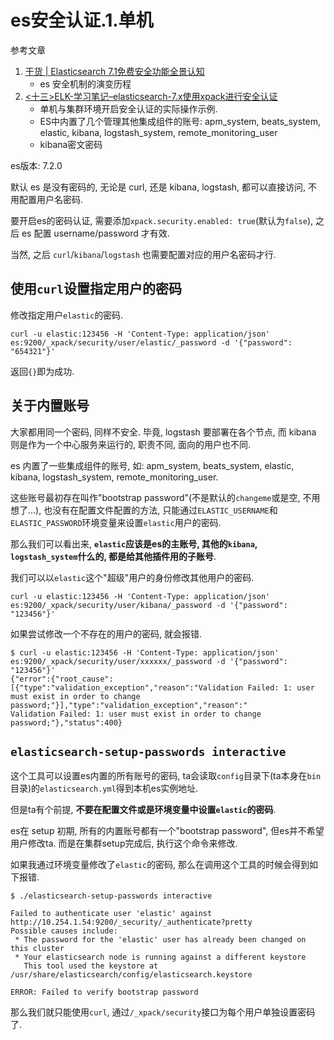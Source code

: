 # es安全认证.1.单机

参考文章

1. [干货 | Elasticsearch 7.1免费安全功能全景认知](https://blog.csdn.net/laoyang360/article/details/90554761)
    - es 安全机制的演变历程
2. [<十三>ELK-学习笔记–elasticsearch-7.x使用xpack进行安全认证](http://www.eryajf.net/3500.html)
    - 单机与集群环境开启安全认证的实际操作示例.
    - ES中内置了几个管理其他集成组件的账号: apm_system, beats_system, elastic, kibana, logstash_system, remote_monitoring_user
    - kibana密文密码

es版本: 7.2.0

默认 es 是没有密码的, 无论是 curl, 还是 kibana, logstash, 都可以直接访问, 不用配置用户名密码.

要开启es的密码认证, 需要添加`xpack.security.enabled: true`(默认为`false`), 之后 es 配置 username/password 才有效.

当然, 之后 `curl`/`kibana`/`logstash` 也需要配置对应的用户名密码才行.

## 使用`curl`设置指定用户的密码

修改指定用户`elastic`的密码.

```
curl -u elastic:123456 -H 'Content-Type: application/json' es:9200/_xpack/security/user/elastic/_password -d '{"password": "654321"}'
```

返回`{}`即为成功.

## 关于内置账号

大家都用同一个密码, 同样不安全. 毕竟, logstash 要部署在各个节点, 而 kibana 则是作为一个中心服务来运行的, 职责不同, 面向的用户也不同.

es 内置了一些集成组件的账号, 如: apm_system, beats_system, elastic, kibana, logstash_system, remote_monitoring_user. 

这些账号最初存在叫作"bootstrap password"(不是默认的`changeme`或是空, 不用想了...), 也没有在配置文件配置的方法, 只能通过`ELASTIC_USERNAME`和`ELASTIC_PASSWORD`环境变量来设置`elastic`用户的密码. 

那么我们可以看出来, **`elastic`应该是es的主账号, 其他的`kibana`, `logstash_system`什么的, 都是给其他插件用的子账号**.

我们可以以`elastic`这个"超级"用户的身份修改其他用户的密码.

```
curl -u elastic:123456 -H 'Content-Type: application/json' es:9200/_xpack/security/user/kibana/_password -d '{"password": "123456"}'
```

如果尝试修改一个不存在的用户的密码, 就会报错.

```log
$ curl -u elastic:123456 -H 'Content-Type: application/json' es:9200/_xpack/security/user/xxxxxx/_password -d '{"password": "123456"}'
{"error":{"root_cause":[{"type":"validation_exception","reason":"Validation Failed: 1: user must exist in order to change password;"}],"type":"validation_exception","reason":"
Validation Failed: 1: user must exist in order to change password;"},"status":400}
```

## `elasticsearch-setup-passwords interactive`

这个工具可以设置es内置的所有账号的密码, ta会读取`config`目录下(ta本身在`bin`目录)的`elasticsearch.yml`得到本机es实例地址.

但是ta有个前提, **不要在配置文件或是环境变量中设置`elastic`的密码**.

es在 setup 初期, 所有的内置账号都有一个"bootstrap password", 但es并不希望用户修改ta. 而是在集群setup完成后, 执行这个命令来修改.

如果我通过环境变量修改了`elastic`的密码, 那么在调用这个工具的时候会得到如下报错.

```log
$ ./elasticsearch-setup-passwords interactive

Failed to authenticate user 'elastic' against http://10.254.1.54:9200/_security/_authenticate?pretty
Possible causes include:
 * The password for the 'elastic' user has already been changed on this cluster
 * Your elasticsearch node is running against a different keystore
   This tool used the keystore at /usr/share/elasticsearch/config/elasticsearch.keystore

ERROR: Failed to verify bootstrap password
```

那么我们就只能使用`curl`, 通过`/_xpack/security`接口为每个用户单独设置密码了.
